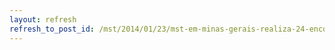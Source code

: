 ```yaml
---
layout: refresh
refresh_to_post_id: /mst/2014/01/23/mst-em-minas-gerais-realiza-24-encontro-estadual
---
```

